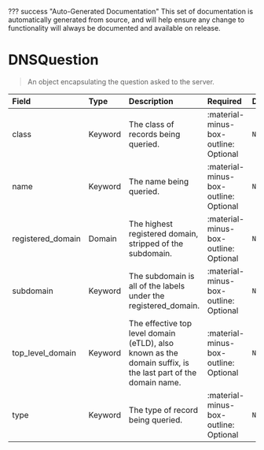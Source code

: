 ??? success "Auto-Generated Documentation"
    This set of documentation is automatically generated from source, and will help ensure any change to functionality will always be documented and available on release.

# DNSQuestion

> An object encapsulating the question asked to the server.

| Field | Type | Description | Required | Default |
| :--- | :--- | :--- | :--- | :--- |
| class | Keyword | The class of records being queried. | :material-minus-box-outline: Optional | `None` |
| name | Keyword | The name being queried. | :material-minus-box-outline: Optional | `None` |
| registered_domain | Domain | The highest registered domain, stripped of the subdomain. | :material-minus-box-outline: Optional | `None` |
| subdomain | Keyword | The subdomain is all of the labels under the registered_domain. | :material-minus-box-outline: Optional | `None` |
| top_level_domain | Keyword | The effective top level domain (eTLD), also known as the domain suffix, is the last part of the domain name. | :material-minus-box-outline: Optional | `None` |
| type | Keyword | The type of record being queried. | :material-minus-box-outline: Optional | `None` |